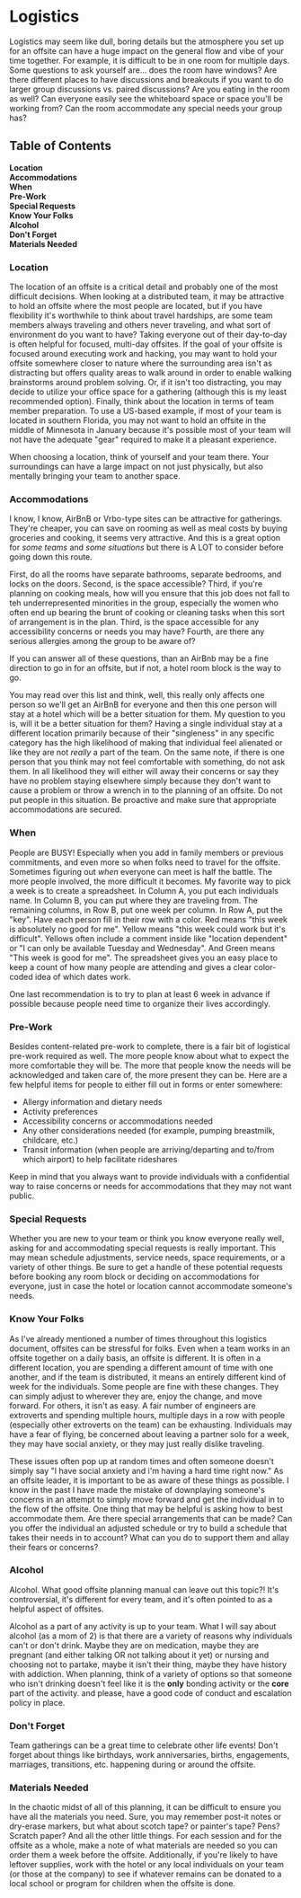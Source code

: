 # Logistics 

Logistics may seem like dull, boring details but the atmosphere you set up for an offsite can have a huge impact on the general flow and vibe of your time together. For example, it is difficult to be in one room for multiple days. Some questions to ask yourself are... does the room have windows? Are there different places to have discussions and breakouts if you want to do larger group discussions vs. paired discussions? Are you eating in the room as well? Can everyone easily see the whiteboard space or space you'll be working from? Can the room accommodate any special needs your group has?

## Table of Contents
**Location**  
**Accommodations**  
**When**  
**Pre-Work**  
**Special Requests**  
**Know Your Folks**  
**Alcohol**  
**Don't Forget**  
**Materials Needed**  


### Location
The location of an offsite is a critical detail and probably one of the most difficult decisions. When looking at a distributed team, it may be attractive to hold an offsite where the most people are located, but if you have flexibility it's worthwhile to think about travel hardships, are some team members always traveling and others never traveling, and what sort of environment do you want to have? Taking everyone out of their day-to-day is often helpful for focused, multi-day offsites. If the goal of your offsite is focused around executing work and hacking, you may want to hold your offsite somewhere closer to nature where the surrounding area isn't as distracting but offers quality areas to walk around in order to enable walking brainstorms around problem solving. Or, if it isn't too distracting, you may decide to utilize your office space for a gathering (although this is my least recommended option). Finally, think about the location in terms of team member preparation. To use a US-based example, if most of your team is located in southern Florida, you may not want to hold an offsite in the middle of Minnesota in January because it's possible most of your team will not have the adequate "gear" required to make it a pleasant experience.

When choosing a location, think of yourself and your team there. Your surroundings can have a large impact on not just physically, but also mentally bringing your team to another space.

### Accommodations
I know, I know, AirBnB or Vrbo-type sites can be attractive for gatherings. They're cheaper, you can save on rooming as well as meal costs by buying groceries and cooking, it seems very attractive. And this is a great option for _some teams_ and _some situations_ but there is A LOT to consider before going down this route.

First, do all the rooms have separate bathrooms, separate bedrooms, and locks on the doors.
Second, is the space accessible? Third, if you're planning on cooking meals, how will you ensure that this job does not fall to teh underrepresented minorities in the group, especially the women who often end up bearing the brunt of cooking or cleaning tasks when this sort of arrangement is in the plan. Third, is the space accessible for any  accessibility concerns or needs you may have? Fourth, are there any serious allergies among the group to be aware of?

If you can answer all of these questions, than an AirBnb may be a fine direction to go in for an offsite, but if not, a hotel room block is the way to go.

You may read over this list and think, well, this really only affects one person so we'll get an AirBnB for everyone and then this one person will stay at a hotel which will be a better situation for them. My question to you is, will it be a better situation for them? Having a single individual stay at a different location primarily because of their "singleness" in any specific category has the high likelihood of making that individual feel alienated or like they are not _really_ a part of the team. On the same note, if there is one person that you think may not feel comfortable with something, do not ask them. In all likelihood they will either will away their concerns or say they have no problem staying elsewhere simply because they don't want to cause a problem or throw a wrench in to the planning of an offsite. Do not put people in this situation. Be proactive and make sure that appropriate accommodations are secured.

### When
People are BUSY! Especially when you add in family members or previous commitments, and even more so when folks need to travel for the offsite. Sometimes figuring out _when_ everyone can meet is half the battle. The more people involved, the more difficult it becomes. My favorite way to pick a week is to create a spreadsheet. In Column A, you put each individuals name. In Column B, you can put where they are traveling from. The remaining columns, in Row B, put one week per column. In Row A, put the "key". Have each person fill in their row with a color. Red means "this week is absolutely no good for me". Yellow means "this week could work but it's difficult". Yellows often include a comment inside like "location dependent" or "I can only be available Tuesday and Wednesday". And Green means "This week is good for me". The spreadsheet gives you an easy place to keep a count of how many people are attending and gives a clear color-coded idea of which dates work.

One last recommendation is to try to plan at least 6 week in advance if possible because people need time to organize their lives accordingly. 

### Pre-Work
Besides content-related pre-work to complete, there is a fair bit of logistical pre-work required as well. The more people know about what to expect the more comfortable they will be. The more that people know the needs will be acknowledged and taken care of, the more present they can be. Here are a few helpful items for people to either fill out in forms or enter somewhere:
- Allergy information and dietary needs
- Activity preferences
- Accessibility concerns or accommodations needed
- Any other considerations needed (for example, pumping breastmilk, childcare, etc.)
- Transit information (when people are arriving/departing and to/from which airport) to help facilitate rideshares

Keep in mind that you always want to provide individuals with a confidential way to raise concerns or needs for accommodations that they may not want public.

### Special Requests
Whether you are new to your team or think you know everyone really well, asking for and accommodating special requests is really important. This may mean schedule adjustments, service needs, space requirements, or a variety of other things. Be sure to get a handle of these potential requests before booking any room block or deciding on accommodations for everyone, just in case the hotel or location cannot accommodate someone's needs.

### Know Your Folks
As I've already mentioned a number of times throughout this logistics document, offsites can be stressful for folks. Even when a team works in an offsite together on a daily basis, an offsite is different. It is often in a different location, you are spending a different amount of time with one another, and if the team is distributed, it means an entirely different kind of week for the individuals. Some people are fine with these changes. They can simply adjust to wherever they are, enjoy the change, and move forward. For others, it isn't as easy. A fair number of engineers are extroverts and spending multiple hours, multiple days in a row with people (especially other extroverts on the team) can be exhausting. Individuals may have a fear of flying, be concerned about leaving a partner solo for a week, they may have social anxiety, or they may just really dislike traveling.

These issues often pop up at random times and often someone doesn't simply say "I have social anxiety and i'm having a hard time right now." As an offsite leader, it is important to be as aware of these things as possible. I know in the past I have made the mistake of downplaying someone's concerns in an attempt to simply move forward and get the individual in to the flow of the offsite. One thing that may be helpful is asking how to best accommodate them. Are there special arrangements that can be made? Can you offer the individual an adjusted schedule or try to build a schedule that takes their needs in to account?  What can you do to support them and allay their fears or concerns?

### Alcohol
Alcohol. What good offsite planning manual can leave out this topic?! It's controversial, it's different for every team, and it's often pointed to as a helpful aspect of offsites.

Alcohol as a part of any activity is up to your team. What I will say about alcohol (as a mom of 2) is that there are a variety of reasons why individuals can't or don't drink. Maybe they are on medication, maybe they are pregnant (and either talking OR not talking about it yet) or nursing and choosing not to partake, maybe it isn't their thing, maybe they have history with addiction. When planning, think of a variety of options so that someone who isn't drinking doesn't feel like it is the **only** bonding activity or the **core** part of the activity. and please, have a good code of conduct and escalation policy in place.

### Don't Forget
Team gatherings can be a great time to celebrate other life events! Don't forget about things like birthdays, work anniversaries, births, engagements, marriages, transitions, etc. happening during or around the offsite.

### Materials Needed
In the chaotic midst of all of this planning, it can be difficult to ensure you have all the materials you need. Sure, you may remember post-it notes or dry-erase markers, but what about scotch tape? or painter's tape? Pens? Scratch paper? And all the other little things. For each session and for the offsite as a whole, make a note of what materials are needed so you can order them a week before the offsite. Additionally, if you're likely to have leftover supplies, work with the hotel or any local individuals on your team (or those at the company) to see if whatever remains can be donated to a local school or program for children when the offsite is done.
